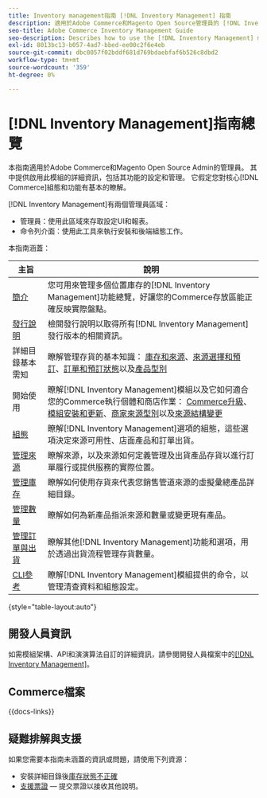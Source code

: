```yaml
---
title: Inventory management指南 [!DNL Inventory Management] 指南
description: 適用於Adobe Commerce和Magento Open Source管理員的 [!DNL Inventory Management] 相關完整資訊，包括移轉和設定。
seo-title: Adobe Commerce Inventory Management Guide
seo-description: Describes how to use the [!DNL Inventory Management] module in Adobe Commerce or Magento Open Source.
exl-id: 8013bc13-b057-4ad7-bbed-ee00c2f6e4eb
source-git-commit: dbc0057f02bddf681d769bdaebfaf6b526c8dbd2
workflow-type: tm+mt
source-wordcount: '359'
ht-degree: 0%

---
```


# [!DNL Inventory Management]指南總覽

本指南適用於Adobe Commerce和Magento Open Source Admin的管理員。 其中提供啟用此模組的詳細資訊，包括其功能的設定和管理。 它假定您對核心[!DNL Commerce]組態和功能有基本的瞭解。

[!DNL Inventory Management]有兩個管理員區域：

- 管理員：使用此區域來存取設定UI和報表。
- 命令列介面：使用此工具來執行安裝和後端組態工作。

本指南涵蓋：

| 主旨 | 說明 |
| ------- | ----------- |
| [簡介](introduction.md) | 您可用來管理多個位置庫存的[!DNL Inventory Management]功能總覽，好讓您的Commerce存放區能正確反映實際盤點。 |
| [發行說明](release-notes.md) | 檢閱發行說明以取得所有[!DNL Inventory Management]發行版本的相關資訊。 |
| 詳細目錄基本需知 | 瞭解管理存貨的基本知識： [庫存和來源](sources-stocks.md)、[來源選擇和預訂](selection-reservations.md)、[訂單和預訂狀態](order-status.md)以及[產品型別](product-types.md) |
| 開始使用 | 瞭解[!DNL Inventory Management]模組以及它如何適合您的Commerce執行個體和商店作業： [Commerce升級](migrate.md)、[模組安裝和更新](install-update.md)、[商家來源型別](merchant-sourcing.md)以及[來源結構變更](expand-restructure.md) |
| [組態](configuration.md) | 瞭解[!DNL Inventory Management]選項的組態，這些選項決定來源可用性、店面產品和訂單出貨。 |
| [管理來源](sources-manage.md) | 瞭解來源，以及來源如何定義管理及出貨產品存貨以進行訂單履行或提供服務的實際位置。 |
| [管理庫存](stocks-manage.md) | 瞭解如何使用存貨來代表您銷售管道來源的虛擬彙總產品詳細目錄。 |
| [管理數量](quantities-manage.md) | 瞭解如何為新產品指派來源和數量或變更現有產品。 |
| [管理訂單與出貨](shipments.md) | 瞭解其他[!DNL Inventory Management]功能和選項，用於透過出貨流程管理存貨數量。 |
| [CLI參考](cli.md) | 瞭解[!DNL Inventory Management]模組提供的命令，以管理清查資料和組態設定。 |

{style="table-layout:auto"}

## 開發人員資訊

如需模組架構、API和演演算法自訂的詳細資訊，請參閱開發人員檔案中的[[!DNL Inventory Management]](https://developer.adobe.com/commerce/webapi/rest/inventory/)。

## Commerce檔案

{{docs-links}}

## 疑難排解與支援

如果您需要本指南未涵蓋的資訊或問題，請使用下列資源：

- 安裝詳細目錄後[庫存狀態不正確](https://experienceleague.adobe.com/docs/commerce-knowledge-base/kb/troubleshooting/miscellaneous/stock-status-incorrect-after-magento-inventory-install.html?lang=zh-Hant)
- [支援票證](https://experienceleague.adobe.com/docs/commerce-knowledge-base/kb/help-center-guide/magento-help-center-user-guide.html?lang=zh-Hant#submit-ticket) — 提交票證以接收其他說明。
